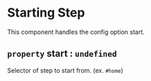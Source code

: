 # Starting Step

This component handles the config option start.

## `property` start : `undefined`

Selector of step to start from. (ex. `#home`)